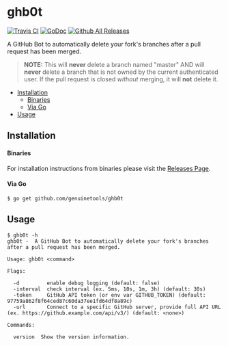 # ghb0t

[![Travis CI](https://img.shields.io/travis/genuinetools/ghb0t.svg?style=for-the-badge)](https://travis-ci.org/genuinetools/ghb0t)
[![GoDoc](https://img.shields.io/badge/godoc-reference-5272B4.svg?style=for-the-badge)](https://godoc.org/github.com/genuinetools/ghb0t)
[![Github All Releases](https://img.shields.io/github/downloads/genuinetools/ghb0t/total.svg?style=for-the-badge)](https://github.com/genuinetools/ghb0t/releases)

A GitHub Bot to automatically delete your fork's branches after a pull request
has been merged.

> **NOTE:** This will **never** delete a branch named "master" AND will
**never** delete a branch that is not owned by the current authenticated user.
If the pull request is closed _without_ merging, it will **not** delete it.

 * [Installation](README.md#installation)
      * [Binaries](README.md#binaries)
      * [Via Go](README.md#via-go)
 * [Usage](README.md#usage)

## Installation

#### Binaries

For installation instructions from binaries please visit the [Releases Page](https://github.com/genuinetools/ghb0t/releases).

#### Via Go

```console
$ go get github.com/genuinetools/ghb0t
```

## Usage

```console
$ ghb0t -h
ghb0t -  A GitHub Bot to automatically delete your fork's branches after a pull request has been merged.

Usage: ghb0t <command>

Flags:

  -d         enable debug logging (default: false)
  -interval  check interval (ex. 5ms, 10s, 1m, 3h) (default: 30s)
  -token     GitHub API token (or env var GITHUB_TOKEN) (default: 97759a862f8f64ced87c60da37ee1fd64df8a89c)
  -url       Connect to a specific GitHub server, provide full API URL (ex. https://github.example.com/api/v3/) (default: <none>)

Commands:

  version  Show the version information.
```
